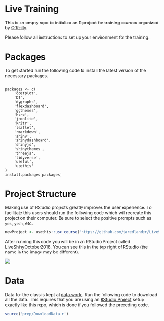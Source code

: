 
<!-- README.md is generated from README.Rmd. Please edit that file -->

# Live Training

This is an empty repo to initialize an R project for training courses
organized by
[O’Reilly](https://mail.google.com/mail/u/2/#inbox/FMfcgxvzKtVVQhghxKRZQlsQchWHTnWT).

Please follow all instructions to set up your environment for the
training.

# Packages

To get started run the following code to install the latest version of
the necessary packages.

<div class="sourceCode">

<pre class='sourceCode r'><code class='sourceCode r'>
packages <- c(
    'coefplot', 
    'DT',
    'dygraphs', 
    'flexdashboard', 
    'ggthemes', 
    'here', 
    'jsonlite', 
    'knitr', 
    'leaflet', 
    'rmarkdown', 
    'shiny', 
    'shinydashboard', 
    'shinyjs', 
    'shinythemes', 
    'threejs', 
    'tidyverse', 
    'useful', 
    'usethis'
)
install.packages(packages)
</code></pre>

</div>

# Project Structure

Making use of RStudio projects greatly improves the user experience. To
facilitate this users should run the following code which will recreate
this project on their computer. Be sure to select the positive prompts
such as `yes`, `yeah`,
etc.

``` r
newProject <- usethis::use_course('https://github.com/jaredlander/LiveShinyOctober2018/archive/master.zip')
```

<!-- After that runs successfully you will have a new folder holding the R project that looks like this (the name in the image may be different). -->

<!-- ```{r proj-folder,echo=FALSE,out.width='50%'} -->

<!-- knitr::include_graphics('images/ProjectFolder.png') -->

<!-- ``` -->

After running this code you will be in an RStudio Project called
LiveShinyOctober2018. You can see this in the top right of RStudio (the
name in the image may be different).

![](images/ProjectCorner.png)<!-- -->

# Data

Data for the class is kept at
[data.world](https://data.world/landeranalytics/training). Run the
following code to download all the data. This requires that you are
using an [RStudio
Project](https://support.rstudio.com/hc/en-us/articles/200526207-Using-Projects)
setup exactly like this repo, which is done if you followed the
preceding code.

``` r
source('prep/DownloadData.r')
```
